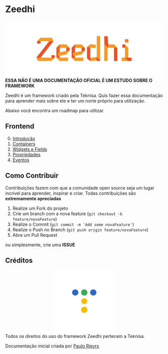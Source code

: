 # Zeedhi

<div align="center
">
    <img src='Assets/img/homepage/zeedhiimage.png'>
</div>
<strong>ESSA NÃO É UMA DOCUMENTAÇÃO OFICIAL É UM ESTUDO SOBRE O FRAMEWORK</strong>


Zeedhi é um framework criado pela Teknisa. Quis fazer essa documentação para aprender mais sobre ele e ter um norte próprio para utilização.

Abaixo você encontra um roadmap para utilizar.


## Frontend

00. [Introdução](Documentation/Frontend/Basics/00-Introducao.md)
01. [Containers](Documentation/Frontend/Basics/01-Containers.md)
02. [Widgets e Fields](Documentation/Frontend/Basics/02-Widgets-Fields)
03. [Propriedades](Documentation/Frontend/Basics/03-Propriedades)
04. [Eventos](Documentation/Frontend/Basics/04-Eventos)

## Como Contribuir
Contribuições fazem com que a comunidade open source seja um lugar incrível para aprender, inspirar e criar. Todas contribuições
são <strong>extremamente apreciadas</strong>

1. Realize um Fork do projeto
2. Crie um branch com a nova feature (`git checkout -b feature/novaFeature`)
3. Realize o Commit (`git commit -m 'Add some novaFeature'`)
4. Realize o Push no Branch (`git push origin feature/novaFeature`)
5. Abra um Pull Request

ou simplesmente, crie uma **ISSUE**

## Créditos
<div align="center">
    <img src='Assets/img/homepage/teknisalogo.png'>
</div>
Todos os direitos do uso do framework Zeedhi pertecem a Teknisa. 

Documentação inicial criada por [Paulo Rievrs](https://www.linkedin.com/in/paulo-rievrs/)